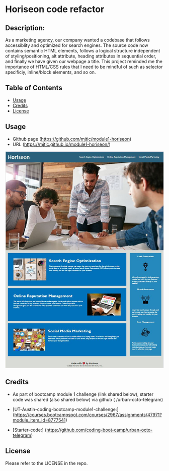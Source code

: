 # Horiseon code refactor

## Description:
As a marketing agency, our company wanted a codebase that follows accessiblity and optimized for search engines.
The source code now contains semantic HTML elements, follows a logical structure independent of styling/positioning, alt attribute, heading attributes in sequential order, and finally we have given our webpage a title. This project reminded me the importance of HTML/CSS rules that I need to be mindful of such as selector specificiy, inline/block elements, and so on. 

## Table of Contents

- [Usage](#usage)
- [Credits](#credits)
- [License](#license)

## Usage
- Github page (https://github.com/mjtic/module1-horiseon)
- URL (https://mjtic.github.io/module1-horiseon/)

![Horiseon-webpage](assets/images/horiseon-module1.JPG)

## Credits
- As part of bootcamp module 1 challenge (link shared below), starter code was shared (also shared below) via github ( /urban-octo-telegram)

- [UT-Austin-coding-bootcamp-module1-challenge:]
 (https://courses.bootcampspot.com/courses/2967/assignments/47971?module_item_id=8777541)

- [Starter-code:]
 (https://github.com/coding-boot-camp/urban-octo-telegram)

## License

Please refer to the LICENSE in the repo.


